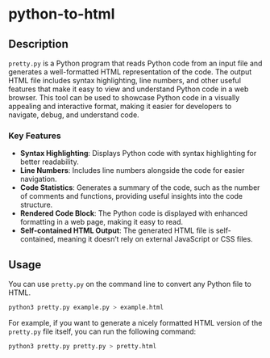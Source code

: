 # python-to-html

## Description

`pretty.py` is a Python program that reads Python code from an input file and generates a well-formatted HTML representation of the code. The output HTML file includes syntax highlighting, line numbers, and other useful features that make it easy to view and understand Python code in a web browser. This tool can be used to showcase Python code in a visually appealing and interactive format, making it easier for developers to navigate, debug, and understand code.

### Key Features
- **Syntax Highlighting**: Displays Python code with syntax highlighting for better readability.
- **Line Numbers**: Includes line numbers alongside the code for easier navigation.
- **Code Statistics**: Generates a summary of the code, such as the number of comments and functions, providing useful insights into the code structure.
- **Rendered Code Block**: The Python code is displayed with enhanced formatting in a web page, making it easy to read.
- **Self-contained HTML Output**: The generated HTML file is self-contained, meaning it doesn’t rely on external JavaScript or CSS files.

## Usage

You can use `pretty.py` on the command line to convert any Python file to HTML.

```bash
python3 pretty.py example.py > example.html
```

For example, if you want to generate a nicely formatted HTML version of the `pretty.py` file itself, you can run the following command:

```bash
python3 pretty.py pretty.py > pretty.html